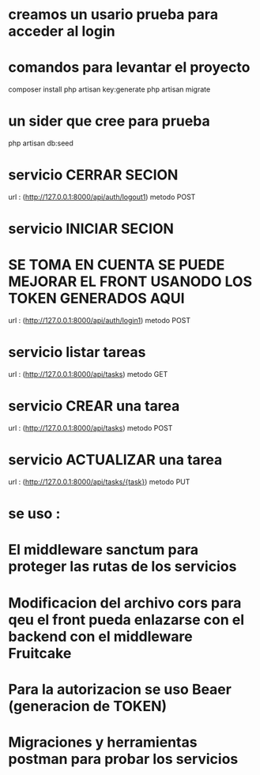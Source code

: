  # creamos un usario prueba para acceder al login 
 # comandos para levantar el proyecto
 composer install
 php artisan key:generate
 php artisan migrate
 # un sider que cree para prueba 
 php artisan db:seed  
 



# servicio CERRAR SECION
  url : (http://127.0.0.1:8000/api/auth/logout1) metodo POST
  # servicio INICIAR SECION
  # SE TOMA EN CUENTA SE PUEDE MEJORAR EL FRONT USANODO LOS TOKEN GENERADOS AQUI 
  url : (http://127.0.0.1:8000/api/auth/login1) metodo POST

 # servicio listar tareas 
  url : (http://127.0.0.1:8000/api/tasks) metodo GET

# servicio CREAR una tarea 
  url : (http://127.0.0.1:8000/api/tasks) metodo POST
# servicio ACTUALIZAR una tarea 
  url : (http://127.0.0.1:8000/api/tasks/{task}) metodo PUT

# se uso : 
# El middleware sanctum para proteger las rutas de los servicios 
#  Modificacion del archivo cors para qeu el front pueda enlazarse con el backend con el middleware Fruitcake 
# Para la autorizacion se uso Beaer (generacion de TOKEN)
#  Migraciones y herramientas postman para probar los servicios 



